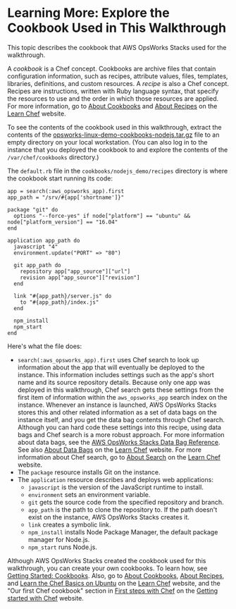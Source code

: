 # Learning More: Explore the Cookbook Used in This Walkthrough<a name="gettingstarted-linux-explore-cookbook"></a>

This topic describes the cookbook that AWS OpsWorks Stacks used for the walkthrough\.

A *cookbook* is a Chef concept\. Cookbooks are archive files that contain configuration information, such as recipes, attribute values, files, templates, libraries, definitions, and custom resources\. A *recipe* is also a Chef concept\. Recipes are instructions, written with Ruby language syntax, that specify the resources to use and the order in which those resources are applied\. For more information, go to [About Cookbooks](https://docs.chef.io/cookbooks.html) and [About Recipes](https://docs.chef.io/recipes.html) on the [Learn Chef](https://learn.chef.io/) website\.

To see the contents of the cookbook used in this walkthrough, extract the contents of the [opsworks\-linux\-demo\-cookbooks\-nodejs\.tar\.gz](https://s3.amazonaws.com/opsworks-demo-assets/opsworks-linux-demo-cookbooks-nodejs.tar.gz) file to an empty directory on your local workstation\. \(You can also log in to the instance that you deployed the cookbook to and explore the contents of the `/var/chef/cookbooks` directory\.\)

The `default.rb` file in the `cookbooks/nodejs_demo/recipes` directory is where the cookbook start running its code: 

```
app = search(:aws_opsworks_app).first
app_path = "/srv/#{app['shortname']}"

package "git" do
  options "--force-yes" if node["platform"] == "ubuntu" && node["platform_version"] == "16.04"
end

application app_path do
  javascript "4"
  environment.update("PORT" => "80")

  git app_path do
    repository app["app_source"]["url"]
    revision app["app_source"]["revision"]
  end

  link "#{app_path}/server.js" do
    to "#{app_path}/index.js"
  end

  npm_install
  npm_start
end
```

Here's what the file does:
+ `search(:aws_opsworks_app).first` uses Chef search to look up information about the app that will eventually be deployed to the instance\. This information includes settings such as the app's short name and its source repository details\. Because only one app was deployed in this walkthrough, Chef search gets these settings from the first item of information within the `aws_opsworks_app` search index on the instance\. Whenever an instance is launched, AWS OpsWorks Stacks stores this and other related information as a set of data bags on the instance itself, and you get the data bag contents through Chef search\. Although you can hard code these settings into this recipe, using data bags and Chef search is a more robust approach\. For more information about data bags, see the [AWS OpsWorks Stacks Data Bag Reference](data-bags.md)\. See also [About Data Bags](https://docs.chef.io/data_bags.html) on the [Learn Chef](https://learn.chef.io/) website\. For more information about Chef search, go to [About Search](https://docs.chef.io/chef_search.html) on the [Learn Chef](https://learn.chef.io/) website\.
+ The `package` resource installs Git on the instance\.
+ The `application` resource describes and deploys web applications:
  + `javascript` is the version of the JavaScript runtime to install\.
  + `environment` sets an environment variable\.
  + `git` gets the source code from the specified repository and branch\.
  + `app_path` is the path to clone the repository to\. If the path doesn't exist on the instance, AWS OpsWorks Stacks creates it\.
  + `link` creates a symbolic link\.
  + `npm_install` installs Node Package Manager, the default package manager for Node\.js\.
  + `npm_start` runs Node\.js\.

Although AWS OpsWorks Stacks created the cookbook used for this walkthrough, you can create your own cookbooks\. To learn how, see [Getting Started: Cookbooks](gettingstarted-cookbooks.md)\. Also, go to [About Cookbooks](https://docs.chef.io/cookbooks.html), [About Recipes](https://docs.chef.io/recipes.html), and [Learn the Chef Basics on Ubuntu](https://learn.chef.io/modules/learn-the-basics/ubuntu#/) on the [Learn Chef](https://learn.chef.io/) website, and the "Our first Chef cookbook" section in [First steps with Chef](http://gettingstartedwithchef.com/first-steps-with-chef.html) on the [Getting started with Chef](http://gettingstartedwithchef.com/) website\.